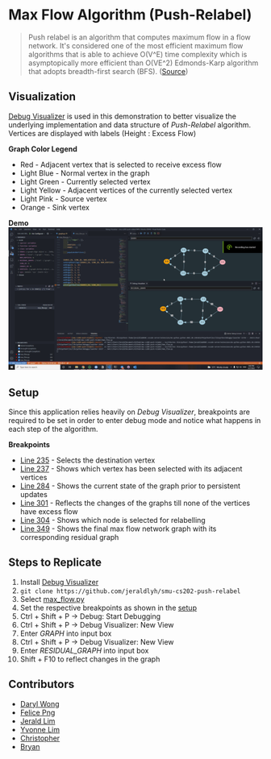 # Max Flow Algorithm (Push-Relabel)
> Push relabel is an algorithm that computes maximum flow in a flow network. It's considered one of the most efficient maximum flow algorithms that is able to achieve O(V^E) time complexity which is asymptopically more efficient than O(VE^2) Edmonds-Karp algorithm that adopts breadth-first search (BFS). ([Source](https://en.wikipedia.org/wiki/Push%E2%80%93relabel_maximum_flow_algorithm))

## Visualization
[Debug Visualizer](https://marketplace.visualstudio.com/items?itemName=hediet.debug-visualizer) is used in this demonstration to better visualize the underlying implementation and data structure of *Push-Relabel* algorithm. Vertices are displayed with labels (Height : Excess Flow)

**Graph Color Legend**
- Red - Adjacent vertex that is selected to receive excess flow
- Light Blue - Normal vertex in the graph
- Light Green - Currently selected vertex
- Light Yellow - Adjacent vertices of the currently selected vertex
- Light Pink - Source vertex
- Orange - Sink vertex

**Demo**
<img src="./images/MaxFlow.gif" alt="Demo" />

## Setup
Since this application relies heavily on *Debug Visualizer*, breakpoints are required to be set in order to enter debug mode and notice what happens in each step of the algorithm.

**Breakpoints**
- [Line 235](https://github.com/jeraldlyh/smu-cs202-push-relabel/blob/master/max_flow.py#L235) - Selects the destination vertex
- [Line 237](https://github.com/jeraldlyh/smu-cs202-push-relabel/blob/master/max_flow.py#L237) - Shows which vertex has been selected with its adjacent vertices
- [Line 284](https://github.com/jeraldlyh/smu-cs202-push-relabel/blob/master/max_flow.py#L284) - Shows the current state of the graph prior to persistent updates
- [Line 301](https://github.com/jeraldlyh/smu-cs202-push-relabel/blob/master/max_flow.py#L301) - Reflects the changes of the graphs till none of the vertices have excess flow
- [Line 304](https://github.com/jeraldlyh/smu-cs202-push-relabel/blob/master/max_flow.py#L304) - Shows which node is selected for relabelling
- [Line 349](https://github.com/jeraldlyh/smu-cs202-push-relabel/blob/master/max_flow.py#L349) - Shows the final max flow network graph with its corresponding residual graph

## Steps to Replicate
1. Install [Debug Visualizer](https://marketplace.visualstudio.com/items?itemName=hediet.debug-visualizer)
2. ```git clone https://github.com/jeraldlyh/smu-cs202-push-relabel```
3. Select [max_flow.py](https://github.com/jeraldlyh/smu-cs202-push-relabel/blob/master/max_flow.py)
4. Set the respective breakpoints as shown in the [setup](#setup)
5. Ctrl + Shift + P -> Debug: Start Debugging
6. Ctrl + Shift + P -> Debug Visualizer: New View
7. Enter *GRAPH* into input box
8. Ctrl + Shift + P -> Debug Visualizer: New View
9. Enter *RESIDUAL_GRAPH* into input box
10. Shift + F10 to reflect changes in the graph

## Contributors
- [Daryl Wong](https://github.com/wongdaryl)
- [Felice Png](https://github.com/felicepng)
- [Jerald Lim](https://github.com/jeraldlyh)
- [Yvonne Lim](https://github.com/yvonnelhs)
- [Christopher](https://github.com/ChristopherHChang)
- [Bryan](https://github.com/BryanTZY)